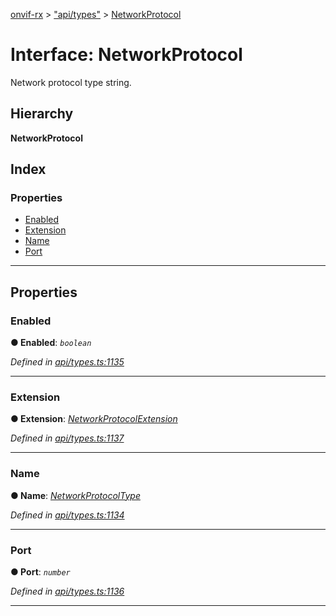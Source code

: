 [onvif-rx](../README.md) > ["api/types"](../modules/_api_types_.md) > [NetworkProtocol](../interfaces/_api_types_.networkprotocol.md)

# Interface: NetworkProtocol

Network protocol type string.

## Hierarchy

**NetworkProtocol**

## Index

### Properties

* [Enabled](_api_types_.networkprotocol.md#enabled)
* [Extension](_api_types_.networkprotocol.md#extension)
* [Name](_api_types_.networkprotocol.md#name)
* [Port](_api_types_.networkprotocol.md#port)

---

## Properties

<a id="enabled"></a>

###  Enabled

**● Enabled**: *`boolean`*

*Defined in [api/types.ts:1135](https://github.com/patrickmichalina/onvif-rx/blob/1596479/src/api/types.ts#L1135)*

___
<a id="extension"></a>

###  Extension

**● Extension**: *[NetworkProtocolExtension](_api_types_.networkprotocolextension.md)*

*Defined in [api/types.ts:1137](https://github.com/patrickmichalina/onvif-rx/blob/1596479/src/api/types.ts#L1137)*

___
<a id="name"></a>

###  Name

**● Name**: *[NetworkProtocolType](../enums/_api_types_.networkprotocoltype.md)*

*Defined in [api/types.ts:1134](https://github.com/patrickmichalina/onvif-rx/blob/1596479/src/api/types.ts#L1134)*

___
<a id="port"></a>

###  Port

**● Port**: *`number`*

*Defined in [api/types.ts:1136](https://github.com/patrickmichalina/onvif-rx/blob/1596479/src/api/types.ts#L1136)*

___

